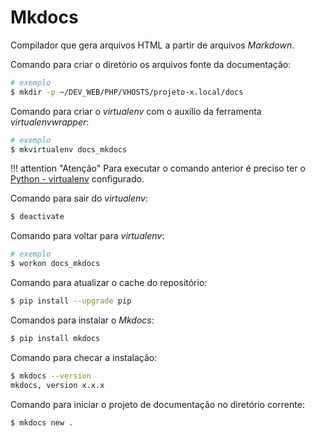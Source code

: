 Mkdocs
======

Compilador que gera arquivos HTML a partir de arquivos _Markdown_.

Comando para criar o diretório os arquivos fonte da documentação:

``` sh
# exemplo
$ mkdir -p ~/DEV_WEB/PHP/VHOSTS/projeto-x.local/docs
```

Comando para criar o _virtualenv_ com o auxílio da ferramenta _virtualenvwrapper_:

``` sh
# exemplo
$ mkvirtualenv docs_mkdocs
```
!!! attention "Atenção"
    Para executar o comando anterior é preciso ter o [Python - virtualenv](python-virtualenv.md) configurado.

Comando para sair do _virtualenv_:

``` sh
$ deactivate
```

Comando para voltar para _virtualenv_:

``` sh
# exemplo
$ workon docs_mkdocs
```

Comando para atualizar o cache do repositório:

``` sh
$ pip install --upgrade pip
```

Comandos para instalar o _Mkdocs_:

``` sh
$ pip install mkdocs
```

Comando para checar a instalação:

``` sh
$ mkdocs --version
mkdocs, version x.x.x
```

Comando para iniciar o projeto de documentação no diretório corrente:

``` sh
$ mkdocs new .
```

